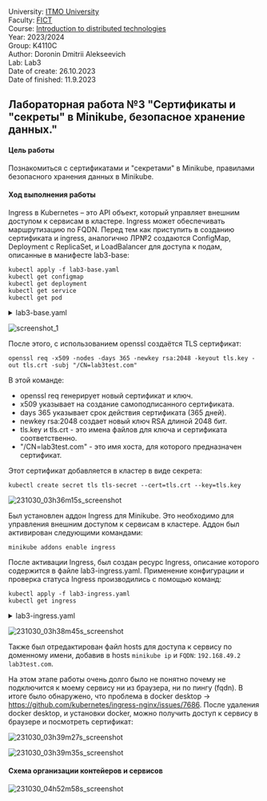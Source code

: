 University: [ITMO University](https://itmo.ru/ru/)  
Faculty: [FICT](https://fict.itmo.ru)  
Course: [Introduction to distributed technologies](https://github.com/itmo-ict-faculty/introduction-to-distributed-technologies)  
Year: 2023/2024  
Group: K4110C  
Author: Doronin Dmitrii Alekseevich  
Lab: Lab3  
Date of create: 26.10.2023  
Date of finished: 11.9.2023

## Лабораторная работа №3 "Сертификаты и "секреты" в Minikube, безопасное хранение данных."
#### Цель работы
Познакомиться с сертификатами и "секретами" в Minikube, правилами безопасного хранения данных в Minikube.
#### Ход выполнения работы
Ingress в Kubernetes – это API объект, который управляет внешним доступом к сервисам в кластере. Ingress может обеспечивать маршрутизацию по FQDN.
Перед тем как приступить в созданию сертификата и ingress, аналогично ЛР№2 создаются ConfigMap, Deployment с ReplicaSet, и LoadBalancer для доступа к подам, описанные в манифесте lab3-base:
```shell
kubectl apply -f lab3-base.yaml
kubectl get configmap
kubectl get deployment
kubectl get service
kubectl get pod
```
<details>
<summary>lab3-base.yaml</summary>

```yaml
apiVersion: v1
kind: ConfigMap
metadata:
  name: lab3-cfg
data:
  REACT_APP_USERNAME: "doronin"
  REACT_APP_COMPANY_NAME: "itmo"

---
apiVersion: apps/v1
kind: Deployment
metadata:
  name: frontend
spec:
  replicas: 2
  selector:
    matchLabels:
      app: frontend
  template:
    metadata:
      labels:
        app: frontend
    spec:
      containers:
      - name: frontend
        image: ifilyaninitmo/itdt-contained-frontend:master
        envFrom:
          - configMapRef:
              name: lab3-cfg
        ports:
          - containerPort: 3000

---
apiVersion: v1
kind: Service
metadata:
  name: lab3-service
spec:
  selector:
    app: frontend
  ports:
    - port: 3000
      protocol: TCP
      name: http
  type: LoadBalancer
```
</details>

![screenshot_1](https://github.com/Korpenter/2023_2024-introduction_to_distributed_technologies-k4110c-doronin_d_a/assets/141184937/80060236-2585-4fc7-aea3-db7428985a2e)

После этого, с использованием openssl создаётся TLS сертификат:
```shell
openssl req -x509 -nodes -days 365 -newkey rsa:2048 -keyout tls.key -out tls.crt -subj "/CN=lab3test.com"
```
В этой команде:
 - openssl req генерирует новый сертификат и ключ.
 - x509 указывает на создание самоподписанного сертификата.   
 - days 365 указывает срок действия сертификата (365 дней).   
 - newkey rsa:2048 создает новый ключ RSA длиной 2048 бит.   
 - tls.key и tls.crt - это имена файлов для ключа и сертификата соответственно.   
 - "/CN=lab3test.com" - это имя хоста, для которого предназначен сертификат.   

Этот сертификат добавляется в кластер в виде секрета:
```shell
kubectl create secret tls tls-secret --cert=tls.crt --key=tls.key
```
  
![231030_03h36m15s_screenshot](https://github.com/Korpenter/2023_2024-introduction_to_distributed_technologies-k4110c-doronin_d_a/assets/141184937/851ab2a7-3a58-491c-96e9-d40a31f5be11)

Был установлен аддон Ingress для Minikube. Это необходимо для управления внешним доступом к сервисам в кластере. Аддон был активирован следующими командами:
```shell
minikube addons enable ingress
```
После активации Ingress, был создан ресурс Ingress, описание которого содержится в файле lab3-ingress.yaml. Применение конфигурации и проверка статуса Ingress производились с помощью команд:

```shell
kubectl apply -f lab3-ingress.yaml
kubectl get ingress
```

<details>
<summary>lab3-ingress.yaml</summary>

```yaml
apiVersion: networking.k8s.io/v1
kind: Ingress
metadata:
  name: frontend-ingress
spec:
  rules:
  - host: lab3test.com
    http:
      paths:
      - path: /
        pathType: Prefix
        backend:
          service:
            name: lab3-service
            port:
              number: 3000
  tls:
  - hosts:
    - lab3test.com
    secretName: tls-secret
```
</details>

![231030_03h38m45s_screenshot](https://github.com/Korpenter/2023_2024-introduction_to_distributed_technologies-k4110c-doronin_d_a/assets/141184937/4d787869-812c-4b64-9d0b-6eee106f762d)


Также был отредактирован файл hosts для доступа к сервису по доменному имени, добавив в hosts `minikube ip` и `FQDN`: `192.168.49.2 lab3test.com`.   

На этом этапе работы очень долго было не понятно почему не подключится к моему сервису ни из браузера, ни по пингу (fqdn). В итоге было обнаружено, что проблема в docker desktop -> https://github.com/kubernetes/ingress-nginx/issues/7686.
После удаления docker desktop, и установки docker, можно получить доступ к сервису в браузере и посмотреть сертификат:

![231030_03h39m27s_screenshot](https://github.com/Korpenter/2023_2024-introduction_to_distributed_technologies-k4110c-doronin_d_a/assets/141184937/e2dbc59b-926a-40e3-83fa-3b1b133eb1bf)

![231030_03h39m35s_screenshot](https://github.com/Korpenter/2023_2024-introduction_to_distributed_technologies-k4110c-doronin_d_a/assets/141184937/a952497c-aa33-4e26-90dc-e1ca18cd1d8a)


#### Схема организации контейеров и сервисов
![231030_04h52m58s_screenshot](https://github.com/Korpenter/2023_2024-introduction_to_distributed_technologies-k4110c-doronin_d_a/assets/141184937/5582dcb1-dd05-4796-9ede-48cdb30831b9)

